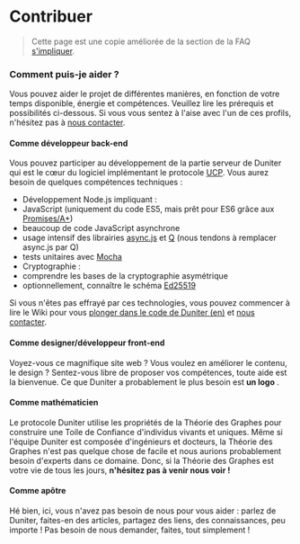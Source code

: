 # Contribuer

> Cette page est une copie améliorée de la section de la FAQ [s'impliquer](/faq#simpliquer).
### Comment puis-je aider ?

Vous pouvez aider le projet de différentes manières, en fonction de votre temps disponible, énergie et compétences. Veuillez lire les prérequis et possibilités ci-dessous. Si vous vous sentez à l'aise avec l'un de ces profils, n'hésitez pas à [nous contacter](/contact).
#### Comme développeur back-end

Vous pouvez participer au développement de la partie serveur de Duniter qui est le cœur du logiciel implémentant le protocole [UCP](https://github.com/duniter/duniter/blob/master/doc/Protocol.md). Vous aurez besoin de quelques compétences techniques :

*   Développement Node.js impliquant :
 * JavaScript (uniquement du code ES5, mais prêt pour ES6 grâce aux [Promises/A+](https://promisesaplus.com/))
 * beaucoup de code JavaScript asynchrone
 * usage intensif des librairies [async.js](https://github.com/caolan/async) et [Q](https://github.com/kriskowal/q) (nous tendons à remplacer async.js par Q)
 * tests unitaires avec [Mocha](https://mochajs.org/)
* Cryptographie :
 * comprendre les bases de la cryptographie asymétrique
 * optionnellement, connaître le schéma [Ed25519](http://ed25519.cr.yp.to/)

Si vous n'êtes pas effrayé par ces technologies, vous pouvez commencer à lire le Wiki pour vous [plonger dans le code de Duniter (en)](https://github.com/duniter/duniter/wiki/Dive-into-the-code) et [nous contacter](/contact).
#### Comme designer/développeur front-end

Voyez-vous ce magnifique site web ? Vous voulez en améliorer le contenu, le design ? Sentez-vous libre de proposer vos compétences, toute aide est la bienvenue. Ce que Duniter a probablement le plus besoin est **un logo** .
#### Comme mathématicien

Le protocole Duniter utilise les propriétés de la Théorie des Graphes pour construire une Toile de Confiance d'individus vivants et uniques. Même si l'équipe Duniter est composée d'ingénieurs et docteurs, la Théorie des Graphes n'est pas quelque chose de facile et nous aurions probablement besoin d'experts dans ce domaine. Donc, si la Théorie des Graphes est votre vie de tous les jours, **n'hésitez pas à venir nous voir !**

#### Comme apôtre

Hé bien, ici, vous n'avez pas besoin de nous pour vous aider : parlez de Duniter, faites-en des articles, partagez des liens, des connaissances, peu importe ! Pas besoin de nous demander, faites, tout simplement ! 
